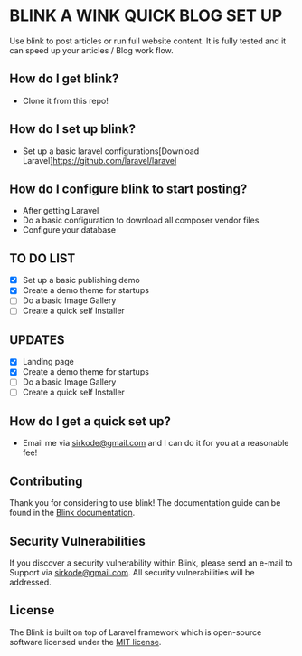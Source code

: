 # BLINK A WINK QUICK BLOG SET UP

Use blink to post articles or run full website content. It is fully tested and it can speed up your articles / Blog work flow.

## How do I get blink?
-  Clone it from this repo!

## How do I set up blink?
-  Set up a basic laravel configurations[Download Laravel]https://github.com/laravel/laravel

## How do I configure blink to start posting?
-  After getting Laravel
-  Do a basic configuration to download all composer vendor files
-  Configure your database

## TO DO LIST
- [X] Set up a basic publishing demo
- [X] Create a demo theme for startups
- [ ] Do a basic Image Gallery
- [ ] Create a quick self Installer

## UPDATES
- [X] Landing page
- [X] Create a demo theme for startups
- [ ] Do a basic Image Gallery
- [ ] Create a quick self Installer

## How do I get a quick set up?
-  Email me via [sirkode@gmail.com](mailto:sirkode@gmail.com) and I can do it for you at a reasonable fee!

## Contributing

Thank you for considering to use blink! The documentation guide can be found in the 
[Blink documentation](#).

## Security Vulnerabilities

If you discover a security vulnerability within Blink, please send an e-mail to Support via [sirkode@gmail.com](mailto:sirkode@gmail.com). All security vulnerabilities will be addressed.

## License

The Blink is built on top of Laravel framework which is open-source software licensed under the [MIT license](https://opensource.org/licenses/MIT).
